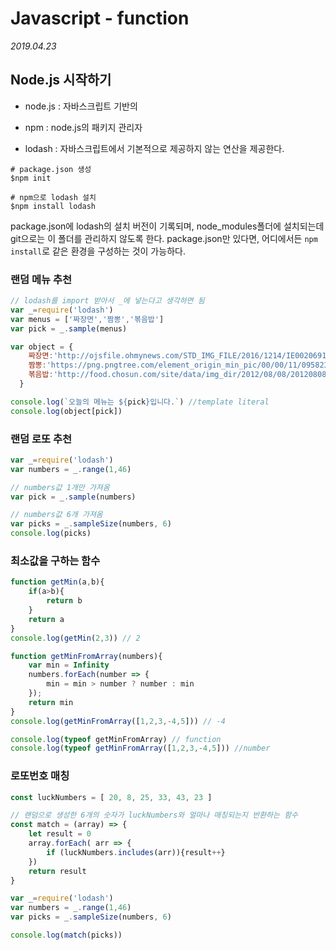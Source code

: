 # Javascript - function

*2019.04.23*



## Node.js 시작하기

- node.js : 자바스크립트 기반의

- npm : node.js의 패키지 관리자

- lodash : 자바스크립트에서 기본적으로 제공하지 않는 연산을 제공한다.

```shell
# package.json 생성
$npm init
```
```shell
# npm으로 lodash 설치
$npm install lodash
```

package.json에 lodash의 설치 버전이 기록되며, node_modules폴더에 설치되는데 git으로는 이 폴더를 관리하지 않도록 한다. package.json만 있다면, 어디에서든 `npm install`로 같은 환경을 구성하는 것이 가능하다.



### 랜덤 메뉴 추천

```javascript
// lodash를 import 받아서 _에 넣는다고 생각하면 됨
var _=require('lodash')
var menus = ['짜장면','짬뽕','볶음밥']
var pick = _.sample(menus)

var object = {
    짜장면:'http://ojsfile.ohmynews.com/STD_IMG_FILE/2016/1214/IE002069160_STD.jpg',
    짬뽕:'https://png.pngtree.com/element_origin_min_pic/00/00/11/095823383855d7e.jpg',
    볶음밥:'http://food.chosun.com/site/data/img_dir/2012/08/08/2012080802054_0.jpg'
  }

console.log(`오늘의 메뉴는 ${pick}입니다.`) //template literal
console.log(object[pick])
```



### 랜덤 로또 추천

```javascript
var _=require('lodash')
var numbers = _.range(1,46)

// numbers값 1개만 가져옴
var pick = _.sample(numbers)

// numbers값 6개 가져옴
var picks = _.sampleSize(numbers, 6)
console.log(picks)
```



###  최소값을 구하는 함수

```javascript
function getMin(a,b){
    if(a>b){
        return b
    }
    return a
}
console.log(getMin(2,3)) // 2
```
```javascript
function getMinFromArray(numbers){  
    var min = Infinity
    numbers.forEach(number => {
        min = min > number ? number : min
    });
    return min
}
console.log(getMinFromArray([1,2,3,-4,5])) // -4

console.log(typeof getMinFromArray) // function
console.log(typeof getMinFromArray([1,2,3,-4,5])) //number
```



### 로또번호 매칭

```javascript
const luckNumbers = [ 20, 8, 25, 33, 43, 23 ]

// 랜덤으로 생성한 6개의 숫자가 luckNumbers와 얼마나 매칭되는지 반환하는 함수
const match = (array) => {
    let result = 0
    array.forEach( arr => {
        if (luckNumbers.includes(arr)){result++}
    }) 
    return result
}

var _=require('lodash')
var numbers = _.range(1,46)
var picks = _.sampleSize(numbers, 6)

console.log(match(picks))
```





